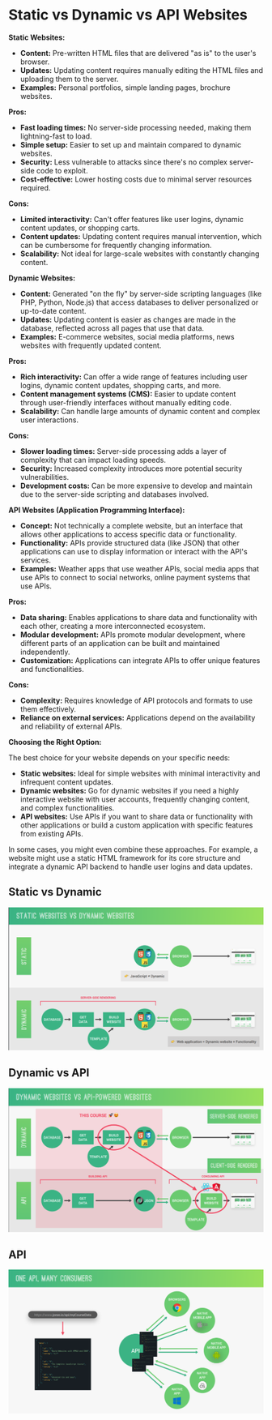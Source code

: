 # Static vs Dynamic vs API Websites

**Static Websites:**

- **Content:** Pre-written HTML files that are delivered "as is" to the user's browser.
- **Updates:** Updating content requires manually editing the HTML files and uploading them to the server.
- **Examples:** Personal portfolios, simple landing pages, brochure websites.

**Pros:**

- **Fast loading times:** No server-side processing needed, making them lightning-fast to load.
- **Simple setup:** Easier to set up and maintain compared to dynamic websites.
- **Security:** Less vulnerable to attacks since there's no complex server-side code to exploit.
- **Cost-effective:** Lower hosting costs due to minimal server resources required.

**Cons:**

- **Limited interactivity:** Can't offer features like user logins, dynamic content updates, or shopping carts.
- **Content updates:** Updating content requires manual intervention, which can be cumbersome for frequently changing information.
- **Scalability:** Not ideal for large-scale websites with constantly changing content.

**Dynamic Websites:**

- **Content:** Generated "on the fly" by server-side scripting languages (like PHP, Python, Node.js) that access databases to deliver personalized or up-to-date content.
- **Updates:** Updating content is easier as changes are made in the database, reflected across all pages that use that data.
- **Examples:** E-commerce websites, social media platforms, news websites with frequently updated content.

**Pros:**

- **Rich interactivity:** Can offer a wide range of features including user logins, dynamic content updates, shopping carts, and more.
- **Content management systems (CMS):** Easier to update content through user-friendly interfaces without manually editing code.
- **Scalability:** Can handle large amounts of dynamic content and complex user interactions.

**Cons:**

- **Slower loading times:** Server-side processing adds a layer of complexity that can impact loading speeds.
- **Security:** Increased complexity introduces more potential security vulnerabilities.
- **Development costs:** Can be more expensive to develop and maintain due to the server-side scripting and databases involved.

**API Websites (Application Programming Interface):**

- **Concept:** Not technically a complete website, but an interface that allows other applications to access specific data or functionality.
- **Functionality:** APIs provide structured data (like JSON) that other applications can use to display information or interact with the API's services.
- **Examples:** Weather apps that use weather APIs, social media apps that use APIs to connect to social networks, online payment systems that use APIs.

**Pros:**

- **Data sharing:** Enables applications to share data and functionality with each other, creating a more interconnected ecosystem.
- **Modular development:** APIs promote modular development, where different parts of an application can be built and maintained independently.
- **Customization:** Applications can integrate APIs to offer unique features and functionalities.

**Cons:**

- **Complexity:** Requires knowledge of API protocols and formats to use them effectively.
- **Reliance on external services:** Applications depend on the availability and reliability of external APIs.

**Choosing the Right Option:**

The best choice for your website depends on your specific needs:

- **Static websites:** Ideal for simple websites with minimal interactivity and infrequent content updates.
- **Dynamic websites:** Go for dynamic websites if you need a highly interactive website with user accounts, frequently changing content, and complex functionalities.
- **API websites:** Use APIs if you want to share data or functionality with other applications or build a custom application with specific features from existing APIs.

In some cases, you might even combine these approaches. For example, a website might use a static HTML framework for its core structure and integrate a dynamic API backend to handle user logins and data updates.

## Static vs Dynamic
![alt text](image.png)

## Dynamic vs API
![alt text](image-1.png)

## API
![alt text](image-2.png)
